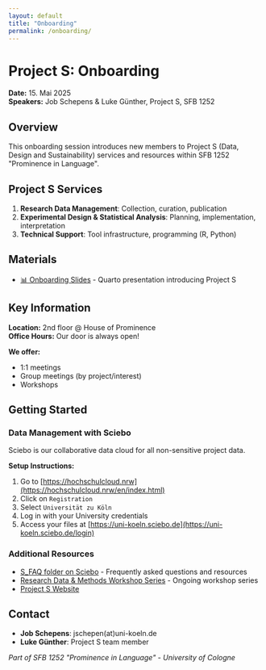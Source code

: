 ```yaml
---
layout: default
title: "Onboarding"
permalink: /onboarding/
---
```

# Project S: Onboarding

**Date:** 15. Mai 2025  
**Speakers:** Job Schepens & Luke Günther, Project S, SFB 1252  

## Overview

This onboarding session introduces new members to Project S (Data, Design and Sustainability) services and resources within SFB 1252 "Prominence in Language".

## Project S Services

1. **Research Data Management**: Collection, curation, publication
2. **Experimental Design & Statistical Analysis**: Planning, implementation, interpretation  
3. **Technical Support**: Tool infrastructure, programming (R, Python)

## Materials

- [📊 Onboarding Slides](onboarding-day-slides.qmd) - Quarto presentation introducing Project S

## Key Information

**Location:** 2nd floor @ House of Prominence  
**Office Hours:** Our door is always open!

**We offer:**
- 1:1 meetings
- Group meetings (by project/interest)
- Workshops

## Getting Started

### Data Management with Sciebo

Sciebo is our collaborative data cloud for all non-sensitive project data.

**Setup Instructions:**
1. Go to [https://hochschulcloud.nrw](https://hochschulcloud.nrw/en/index.html)
2. Click on `Registration`
3. Select `Universität zu Köln`
4. Log in with your University credentials
5. Access your files at [https://uni-koeln.sciebo.de](https://uni-koeln.sciebo.de/login)

### Additional Resources

- [S_FAQ folder on Sciebo](https://uni-koeln.sciebo.de/s/fvdR9aesnq7O5xu) - Frequently asked questions and resources
- [Research Data & Methods Workshop Series](../README.md) - Ongoing workshop series
- [Project S Website](https://sfb1252.uni-koeln.de/projekte/s-data-design-and-sustainability)

## Contact

- **Job Schepens**: jschepen(at)uni-koeln.de
- **Luke Günther**: Project S team member

*Part of SFB 1252 "Prominence in Language" - University of Cologne*
